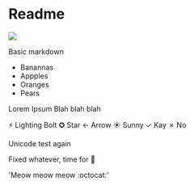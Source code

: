 # Readme

![](https://i.imgur.com/we2q7HR.png)

Basic markdown

- Banannas
- Appples
- Oranges
- Pears

Lorem Ipsum Blah blah blah

⚡ Lighting Bolt
✪ Star
← Arrow
☀ Sunny
✓ Kay
✗ No

Unicode test again

Fixed whatever, time for :beers:

'Meow meow meow :octocat:'
